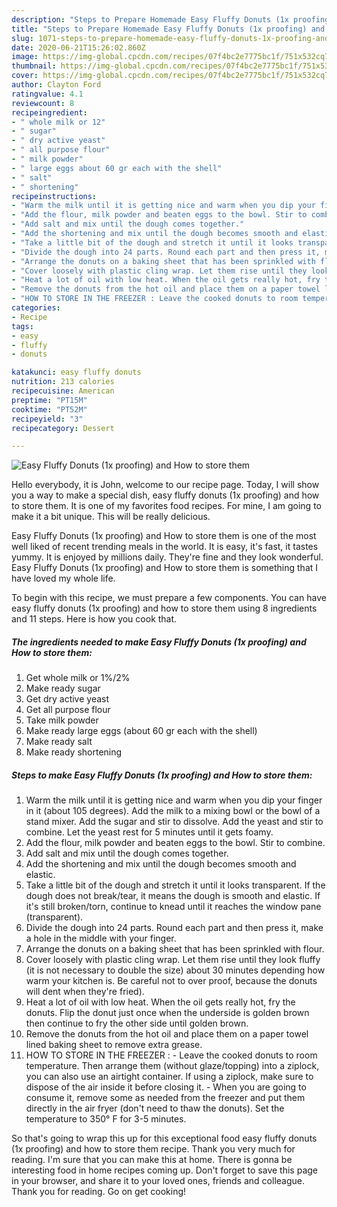 ```yaml
---
description: "Steps to Prepare Homemade Easy Fluffy Donuts (1x proofing) and How to store them"
title: "Steps to Prepare Homemade Easy Fluffy Donuts (1x proofing) and How to store them"
slug: 1071-steps-to-prepare-homemade-easy-fluffy-donuts-1x-proofing-and-how-to-store-them
date: 2020-06-21T15:26:02.860Z
image: https://img-global.cpcdn.com/recipes/07f4bc2e7775bc1f/751x532cq70/easy-fluffy-donuts-1x-proofing-and-how-to-store-them-recipe-main-photo.jpg
thumbnail: https://img-global.cpcdn.com/recipes/07f4bc2e7775bc1f/751x532cq70/easy-fluffy-donuts-1x-proofing-and-how-to-store-them-recipe-main-photo.jpg
cover: https://img-global.cpcdn.com/recipes/07f4bc2e7775bc1f/751x532cq70/easy-fluffy-donuts-1x-proofing-and-how-to-store-them-recipe-main-photo.jpg
author: Clayton Ford
ratingvalue: 4.1
reviewcount: 8
recipeingredient:
- " whole milk or 12"
- " sugar"
- " dry active yeast"
- " all purpose flour"
- " milk powder"
- " large eggs about 60 gr each with the shell"
- " salt"
- " shortening"
recipeinstructions:
- "Warm the milk until it is getting nice and warm when you dip your finger in it (about 105 degrees). Add the milk to a mixing bowl or the bowl of a stand mixer. Add the sugar and stir to dissolve. Add the yeast and stir to combine. Let the yeast rest for 5 minutes until it gets foamy."
- "Add the flour, milk powder and beaten eggs to the bowl. Stir to combine."
- "Add salt and mix until the dough comes together."
- "Add the shortening and mix until the dough becomes smooth and elastic."
- "Take a little bit of the dough and stretch it until it looks transparent. If the dough does not break/tear, it means the dough is smooth and elastic. If it&#39;s still broken/torn, continue to knead until it reaches the window pane (transparent)."
- "Divide the dough into 24 parts. Round each part and then press it, make a hole in the middle with your finger."
- "Arrange the donuts on a baking sheet that has been sprinkled with flour."
- "Cover loosely with plastic cling wrap. Let them rise until they look fluffy (it is not necessary to double the size) about 30 minutes depending how warm your kitchen is. Be careful not to over proof, because the donuts will dent when they&#39;re fried)."
- "Heat a lot of oil with low heat. When the oil gets really hot, fry the donuts. Flip the donut just once when the underside is golden brown then continue to fry the other side until golden brown."
- "Remove the donuts from the hot oil and place them on a paper towel lined baking sheet to remove extra grease."
- "HOW TO STORE IN THE FREEZER : Leave the cooked donuts to room temperature. Then arrange them (without glaze/topping) into a ziplock, you can also use an airtight container. If using a ziplock, make sure to dispose of the air inside it before closing it. When you are going to consume it, remove some as needed from the freezer and put them directly in the air fryer (don&#39;t need to thaw the donuts). Set the temperature to 350° F for 3-5 minutes."
categories:
- Recipe
tags:
- easy
- fluffy
- donuts

katakunci: easy fluffy donuts 
nutrition: 213 calories
recipecuisine: American
preptime: "PT15M"
cooktime: "PT52M"
recipeyield: "3"
recipecategory: Dessert

---
```



![Easy Fluffy Donuts (1x proofing) and How to store them](https://img-global.cpcdn.com/recipes/07f4bc2e7775bc1f/751x532cq70/easy-fluffy-donuts-1x-proofing-and-how-to-store-them-recipe-main-photo.jpg)

Hello everybody, it is John, welcome to our recipe page. Today, I will show you a way to make a special dish, easy fluffy donuts (1x proofing) and how to store them. It is one of my favorites food recipes. For mine, I am going to make it a bit unique. This will be really delicious.



Easy Fluffy Donuts (1x proofing) and How to store them is one of the most well liked of recent trending meals in the world. It is easy, it's fast, it tastes yummy. It is enjoyed by millions daily. They're fine and they look wonderful. Easy Fluffy Donuts (1x proofing) and How to store them is something that I have loved my whole life.


To begin with this recipe, we must prepare a few components. You can have easy fluffy donuts (1x proofing) and how to store them using 8 ingredients and 11 steps. Here is how you cook that.

<!--inarticleads1-->

##### The ingredients needed to make Easy Fluffy Donuts (1x proofing) and How to store them:

1. Get  whole milk or 1%/2%
1. Make ready  sugar
1. Get  dry active yeast
1. Get  all purpose flour
1. Take  milk powder
1. Make ready  large eggs (about 60 gr each with the shell)
1. Make ready  salt
1. Make ready  shortening




<!--inarticleads2-->

##### Steps to make Easy Fluffy Donuts (1x proofing) and How to store them:

1. Warm the milk until it is getting nice and warm when you dip your finger in it (about 105 degrees). Add the milk to a mixing bowl or the bowl of a stand mixer. Add the sugar and stir to dissolve. Add the yeast and stir to combine. Let the yeast rest for 5 minutes until it gets foamy.
1. Add the flour, milk powder and beaten eggs to the bowl. Stir to combine.
1. Add salt and mix until the dough comes together.
1. Add the shortening and mix until the dough becomes smooth and elastic.
1. Take a little bit of the dough and stretch it until it looks transparent. If the dough does not break/tear, it means the dough is smooth and elastic. If it&#39;s still broken/torn, continue to knead until it reaches the window pane (transparent).
1. Divide the dough into 24 parts. Round each part and then press it, make a hole in the middle with your finger.
1. Arrange the donuts on a baking sheet that has been sprinkled with flour.
1. Cover loosely with plastic cling wrap. Let them rise until they look fluffy (it is not necessary to double the size) about 30 minutes depending how warm your kitchen is. Be careful not to over proof, because the donuts will dent when they&#39;re fried).
1. Heat a lot of oil with low heat. When the oil gets really hot, fry the donuts. Flip the donut just once when the underside is golden brown then continue to fry the other side until golden brown.
1. Remove the donuts from the hot oil and place them on a paper towel lined baking sheet to remove extra grease.
1. HOW TO STORE IN THE FREEZER : - Leave the cooked donuts to room temperature. Then arrange them (without glaze/topping) into a ziplock, you can also use an airtight container. If using a ziplock, make sure to dispose of the air inside it before closing it. - When you are going to consume it, remove some as needed from the freezer and put them directly in the air fryer (don&#39;t need to thaw the donuts). Set the temperature to 350° F for 3-5 minutes.




So that's going to wrap this up for this exceptional food easy fluffy donuts (1x proofing) and how to store them recipe. Thank you very much for reading. I'm sure that you can make this at home. There is gonna be interesting food in home recipes coming up. Don't forget to save this page in your browser, and share it to your loved ones, friends and colleague. Thank you for reading. Go on get cooking!
